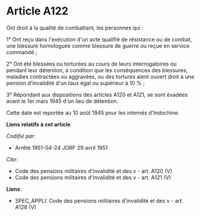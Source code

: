 # Article A122

Ont droit à la qualité de combattant, les personnes qui :

1° Ont reçu dans l'exécution d'un acte qualifié de résistance ou de combat, une blessure homologuée comme blessure de guerre
ou reçue en service commandé ;

2° Ont été blessées ou torturées au cours de leurs interrogatoires ou pendant leur détention, à condition que les
conséquences des blessures, maladies contractées ou aggravées, ou des tortures aient ouvert droit à une pension d'invalidité
d'un taux égal ou supérieur à 10 % ;

3° Répondant aux dispositions des articles A120 et A121, se sont évadées avant le 1er mars 1945 d'un lieu de détention.

Cette date est reportée au 10 août 1945 pour les internés d'Indochine.

**Liens relatifs à cet article**

_Codifié par_:

  - Arrêté 1951-04-24 JORF 29 avril 1951

_Cite_:

  - Code des pensions militaires d'invalidité et des v - art. A120 (V)
  - Code des pensions militaires d'invalidité et des v - art. A121 (V)

**Liens**:

  - SPEC_APPLI: Code des pensions militaires d'invalidité et des v - art. A128 (V)
